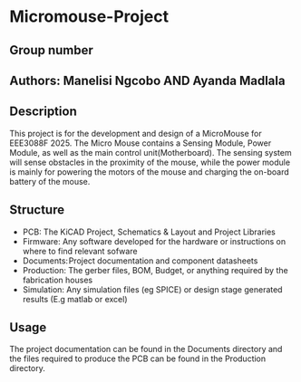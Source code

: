 # Micromouse-Project
## Group number
## Authors: Manelisi Ngcobo AND Ayanda Madlala

## Description
This project is for the development and design of a MicroMouse for EEE3088F 2025. The Micro Mouse contains a Sensing Module, Power Module, as well as the main control unit(Motherboard). The sensing system will sense obstacles in the proximity of the mouse, while the power module is mainly for powering the motors of the mouse and charging the on-board battery of the mouse.

## Structure
* PCB: The KiCAD Project, Schematics & Layout and Project Libraries
* Firmware: Any software developed for the hardware or instructions on where to find relevant sofware
* Documents: Project documentation and component datasheets
* Production: The gerber files, BOM, Budget, or anything required by the fabrication houses
* Simulation: Any simulation files (eg SPICE) or design stage generated results (E.g matlab or excel)

## Usage
The project documentation can be found in the Documents directory and the files required to produce the PCB can be found in the Production directory.
